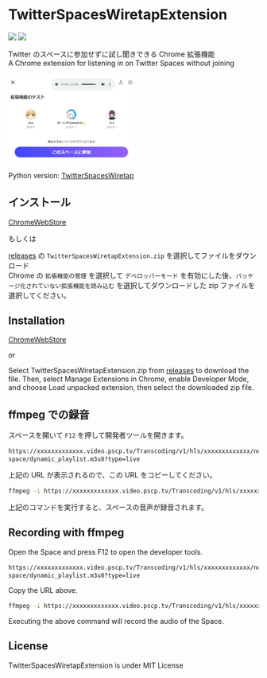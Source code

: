 # TwitterSpacesWiretapExtension

![](https://img.shields.io/chrome-web-store/users/hajmblnifbebpjbbepklinmlbillcbni)
![](https://img.shields.io/chrome-web-store/stars/hajmblnifbebpjbbepklinmlbillcbni)

Twitter のスペースに参加せずに試し聞きできる Chrome 拡張機能<br>
A Chrome extension for listening in on Twitter Spaces without joining<br>

<img width="50%" src="docs/img/screenshots1.jpg">

Python version: [TwitterSpacesWiretap](https://github.com/fa0311/TwitterSpacesWiretap)<br>

## インストール

[ChromeWebStore](https://chrome.google.com/webstore/detail/twitterspaceswiretapexten/hajmblnifbebpjbbepklinmlbillcbni?hl=ja&authuser=0)

もしくは

[releases](https://github.com/fa0311/TwitterSpacesWiretapExtension/releases) の `TwitterSpacesWiretapExtension.zip` を選択してファイルをダウンロード<br>
Chrome の `拡張機能の管理` を選択して `デベロッパーモード` を有効にした後、`パッケージ化されていない拡張機能を読み込む` を選択してダウンロードした zip ファイルを選択してください。



## Installation

[ChromeWebStore](https://chrome.google.com/webstore/detail/twitterspaceswiretapexten/hajmblnifbebpjbbepklinmlbillcbni?hl=ja&authuser=0)


or

Select TwitterSpacesWiretapExtension.zip from [releases](https://github.com/fa0311/TwitterSpacesWiretapExtension/releases) to download the file. Then, select Manage Extensions in Chrome, enable Developer Mode, and choose Load unpacked extension, then select the downloaded zip file.

## ffmpeg での録音

スペースを開いて `F12` を押して開発者ツールを開きます。

```log
https://xxxxxxxxxxxxx.video.pscp.tv/Transcoding/v1/hls/xxxxxxxxxxxxx/non_transcode/xxxxxxxxxxxxx/xxxxxxxxxxxxx/audio-space/dynamic_playlist.m3u8?type=live
```

上記の URL が表示されるので、この URL をコピーしてください。

```bash
ffmpeg -i https://xxxxxxxxxxxxx.video.pscp.tv/Transcoding/v1/hls/xxxxxxxxxxxxx/non_transcode/xxxxxxxxxxxxx/xxxxxxxxxxxxx/audio-space/dynamic_playlist.m3u8?type=live -c copy output.mp3
```

上記のコマンドを実行すると、スペースの音声が録音されます。

## Recording with ffmpeg

Open the Space and press F12 to open the developer tools.

```log
https://xxxxxxxxxxxxx.video.pscp.tv/Transcoding/v1/hls/xxxxxxxxxxxxx/non_transcode/xxxxxxxxxxxxx/xxxxxxxxxxxxx/audio-space/dynamic_playlist.m3u8?type=live
```

Copy the URL above.

```bash
ffmpeg -i https://xxxxxxxxxxxxx.video.pscp.tv/Transcoding/v1/hls/xxxxxxxxxxxxx/non_transcode/xxxxxxxxxxxxx/xxxxxxxxxxxxx/audio-space/dynamic_playlist.m3u8?type=live -c copy output.mp3
```

Executing the above command will record the audio of the Space.

## License

TwitterSpacesWiretapExtension is under MIT License
